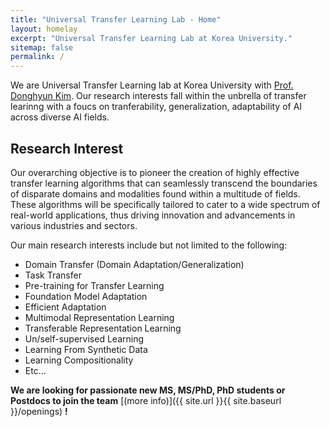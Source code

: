 ```yaml
---
title: "Universal Transfer Learning Lab - Home"
layout: homelay
excerpt: "Universal Transfer Learning Lab at Korea University."
sitemap: false
permalink: /
---
```


We are Universal Transfer Learning lab at Korea University with <a href="https://cs-people.bu.edu/donhk/">Prof. Donghyun Kim</a>. Our research interests fall within the unbrella of transfer learinng with a foucs on tranferability, generalization, adaptability of AI across diverse AI fields.

<h2 id="research-area">Research Interest</h2>
<p>Our overarching objective is to pioneer the creation of highly effective transfer learning algorithms that can seamlessly transcend the boundaries of disparate domains and modalities found within a multitude of fields. These algorithms will be specifically tailored to cater to a wide spectrum of real-world applications, thus driving innovation and advancements in various industries and sectors.


<p>Our main research interests include but not limited to the following:</p>
<ul>
  <li>Domain Transfer (Domain Adaptation/Generalization) </li>
  <li>Task Transfer</li>
  <li>Pre-training for Transfer Learning</li>
  <li>Foundation Model Adaptation</li>
  <li>Efficient Adaptation</li>
  <li>Multimodal Representation Learning</li>
  <li>Transferable Representation Learning</li>
  <li>Un/self-supervised Learning</li>
  <li>Learning From Synthetic Data</li>
  <li>Learning Compositionality</li>
  <li>Etc…</li>
</ul>



**We are  looking for passionate new MS, MS/PhD, PhD students or Postdocs to join the team** [(more info)]({{ site.url }}{{ site.baseurl }}/openings) **!**


[//]: # (Our aim is to explore and understand [quantum materials]&#40;http://condensedconcepts.blogspot.nl/2013/05/what-is-quantum-matter.html&#41;, including strange metals, high-temperature superconductors, and quantum critical electron matter.)

[//]: # ()
[//]: # (<div markdown="0" id="carousel" class="carousel slide" data-ride="carousel" data-interval="4000" data-pause="hover" >)

[//]: # (    <!-- Menu -->)

[//]: # (    <ol class="carousel-indicators">)

[//]: # (        <li data-target="#carousel" data-slide-to="0" class="active"></li>)

[//]: # (        <li data-target="#carousel" data-slide-to="1"></li>)

[//]: # (        <li data-target="#carousel" data-slide-to="2"></li>)

[//]: # (        <li data-target="#carousel" data-slide-to="3"></li>)

[//]: # (        <li data-target="#carousel" data-slide-to="4"></li>)

[//]: # (        <li data-target="#carousel" data-slide-to="5"></li>)

[//]: # (        <li data-target="#carousel" data-slide-to="6"></li>)

[//]: # (    </ol>)

[//]: # ()
[//]: # (    <!-- Items -->)

[//]: # (    <div class="carousel-inner" markdown="0">)

[//]: # (        <div class="item active">)

[//]: # (            <img src="{{ site.url }}{{ site.baseurl }}/images/slider7001400/QPI_Rh.jpg" alt="Slide 1" />)

[//]: # (        </div>)

[//]: # (        <div class="item">)

[//]: # (            <img src="{{ site.url }}{{ site.baseurl }}/images/slider7001400/SmartTipSide.jpg" alt="Slide 2" />)

[//]: # (        </div>)

[//]: # (        <div class="item">)

[//]: # (            <img src="{{ site.url }}{{ site.baseurl }}/images/slider7001400/SaphireSTM2.jpg" alt="Slide 3" />)

[//]: # (        </div>)

[//]: # (        <div class="item">)

[//]: # (            <img src="{{ site.url }}{{ site.baseurl }}/images/slider7001400/lab.jpg" alt="Slide 4" />)

[//]: # (        </div>)

[//]: # (        <div class="item">)

[//]: # (            <img src="{{ site.url }}{{ site.baseurl }}/images/slider7001400/Fig_Science_Web.jpg" alt="Slide 5" />)

[//]: # (        </div>       )

[//]: # (         <div class="item">)

[//]: # (            <img src="{{ site.url }}{{ site.baseurl }}/images/slider7001400/cake_web.jpg" alt="Slide 6" />)

[//]: # (        </div>)

[//]: # (    </div>)

[//]: # (  <a class="left carousel-control" href="#carousel" role="button" data-slide="prev">)

[//]: # (    <span class="glyphicon glyphicon-chevron-left" aria-hidden="true"></span>)

[//]: # (    <span class="sr-only">Previous</span>)

[//]: # (  </a>)

[//]: # (  <a class="right carousel-control" href="#carousel" role="button" data-slide="next">)

[//]: # (    <span class="glyphicon glyphicon-chevron-right" aria-hidden="true"></span>)

[//]: # (    <span class="sr-only">Next</span>)

[//]: # (  </a>)

[//]: # (</div>)

[//]: # ()
[//]: # ()
[//]: # ()
[//]: # ()
[//]: # (To this end, we develop novel spectroscopic-imaging scanning tunneling microscopy &#40;SI-STM&#41; tools to visualize the relevant quantum mechanical degrees of freedom. We want to be able to build the perfect instruments to answer the  scientific questions we deem most important &#40;see [Research]&#40;research&#41;&#41;.)

[//]: # ()
[//]: # (We are located at Leiden University, the birthplace of superconductivity and home to Kamerlingh Onnes, Lorentz, Huygens, Einstein, de Sitter, and others &#40;see e.g. [the wall of signatures from Ehrenfest lecturers]&#40;https://www.lorentz.leidenuniv.nl/history/colloquium/muur_heel.html&#41;&#41;. We exchange ideas and work with our neighbors from [Quantum Matter & Optics]&#40;http://www.physics.leidenuniv.nl/qo-home&#41;, as well as with the colleagues from our [world-class theory section]&#40;https://www.lorentz.leidenuniv.nl&#41;.)

[//]: # ()
[//]: # ( )
[//]: # ()
[//]: # ()
[//]: # (We are grateful for funding from Leiden University, [NWO]&#40;www.nwo.nl&#41; &#40;[Vidi talent scheme]&#40;http://www.nwo.nl/en/research-and-results/programmes/Talent+Scheme&#41; and the [Frontiers in Nanoscience program]&#40;https://www.universiteitleiden.nl/en/research/research-projects/science/frontiers-of-nanoscience-nanofront&#41;&#41;, and from an [ERC starting grant]&#40;https://erc.europa.eu/funding/starting-grants&#41;.)

[//]: # ()
[//]: # (<figure class="fourth">)

[//]: # (  <img src="{{ site.url }}{{ site.baseurl }}/images/logopic/Logo_Leiden.jpg" style="width: 210px">)

[//]: # (  <img src="{{ site.url }}{{ site.baseurl }}/images/logopic/Logo_Nanofront.jpg" style="width: 110px">)

[//]: # (  <img src="{{ site.url }}{{ site.baseurl }}/images/logopic/Logo_NWO.jpg" style="width: 120px">)

[//]: # (  <img src="{{ site.url }}{{ site.baseurl }}/images/logopic/Logo_ERC.jpg" style="width: 110px">)

[//]: # (</figure>)
